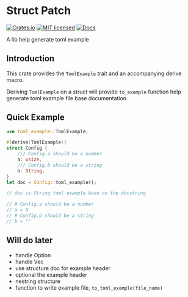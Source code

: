 # Struct Patch
[![Crates.io][crates-badge]][crate-url]
[![MIT licensed][mit-badge]][mit-url]
[![Docs][doc-badge]][doc-url]

A lib help generate toml example

## Introduction
This crate provides the `TomlExample` trait and an accompanying derive macro.

Deriving `TomlExample` on a struct will provide `to_example` function help generate toml example file base documentation

## Quick Example
```rust 
use toml_example::TomlExample;

#[derive(TomlExample)]
struct Config {
    /// Config.a should be a number
    a: usize,
    /// Config.b should be a string
    b: String,
}
let doc = Config::toml_example();

// doc is String toml example base on the docstring

// # Config.a should be a number
// a = 0
// # Config.b should be a string
// b = ""

```

## Will do later
- handle Option
- handle Vec
- use structure doc for example header
- optional the example header
- nestring structure
- function to write example file, `to_toml_example(file_name)`

[crates-badge]: https://img.shields.io/crates/v/toml-example.svg
[crate-url]: https://crates.io/crates/toml-example
[mit-badge]: https://img.shields.io/badge/license-MIT-blue.svg
[mit-url]: https://github.com/yanganto/toml-example/blob/readme/LICENSE
[doc-badge]: https://img.shields.io/badge/docs-rs-orange.svg
[doc-url]: https://docs.rs/toml-example/
